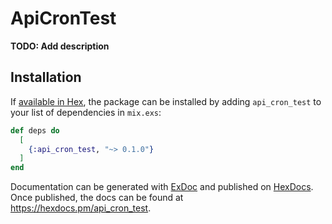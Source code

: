 # ApiCronTest

**TODO: Add description**

## Installation

If [available in Hex](https://hex.pm/docs/publish), the package can be installed
by adding `api_cron_test` to your list of dependencies in `mix.exs`:

```elixir
def deps do
  [
    {:api_cron_test, "~> 0.1.0"}
  ]
end
```

Documentation can be generated with [ExDoc](https://github.com/elixir-lang/ex_doc)
and published on [HexDocs](https://hexdocs.pm). Once published, the docs can
be found at <https://hexdocs.pm/api_cron_test>.

